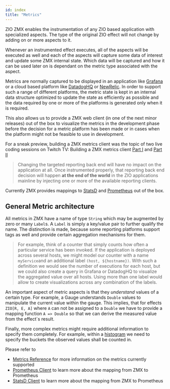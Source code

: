 ```yaml
---
id: index
title: "Metrics"
---
```

ZIO ZMX enables the instrumentation of any ZIO based application with specialized aspects. The type of the original ZIO effect will not change by adding on or more aspects to it. 

Whenever an instrumented effect executes, all of the aspects will be executed as well and each of the 
aspects will capture some data of interest and update some ZMX internal state. Which data will be captured and how it can be used later on is dependant on the metric type associated with the aspect. 

Metrics are normally captured to be displayed in an application like [Grafana](https://grafana.com/) or a cloud based platform like [DatadogHQ](https://docs.datadoghq.com/) 
or [NewRelic](https://newrelic.com). 
In order to support such a range of different platforms, the metric state is kept in an internal data structure optimized to update the state as efficiently as possible 
and the data required by one or more of the platforms is generated only when it is required. 

This also allows us to provide a ZMX web client (in one of the next minor releases) out of the box to visualize the metrics in the development phase before the decision 
for a metric platform has been made or in cases when the platform might not be feasible to use in development. 

For a sneak preview, building a ZMX metrics client was the topic of two live coding sessions on Twitch TV: 
Building a ZMX metrics client [Part I](https://www.twitch.tv/kitlangton/video/1038831171) and [Part II](https://www.twitch.tv/kitlangton/video/1038926026)

> Changing the targeted reporting back end will have no impact on the application at all. Once instrumented properly, that reporting back end decision will happen __at the end of the world__
> in the ZIO applications mainline by injecting one or more of the available reporting clients.

Currently ZMX provides mappings to [StatsD](https://docs.datadoghq.com/) and [Prometheus](https://prometheus.io/) out of the box. 

## General Metric architecture

All metrics in ZMX have a name of type `String` which may be augmented by zero or many `Label`s. A `Label` is simply a key/value pair to further qualify the name. 
The distinction is made, because some reporting platforms support tags as well and provide certain aggregation mechanisms for them. 

> For example, think of a counter that simply counts how often a particular service has been invoked. If the application is deployed across several hosts, we might 
> model our counter with a name `myService`and an additional label `(host, ${hostname})`. With such a definition we would see the number of executions for each host, 
> but we could also create a query in Grafana or DatadogHQ to visualize the aggregated value over all hosts. Using more than one label would allow to create visualizations 
> across any combination of the labels. 

An important aspect of metric aspects is that they _understand_ values of a certain type. For example, a Gauge understands `Double` values to manipulate the current 
value within the gauge. This implies, that for effects `ZIO[R, E, A]` where `A` can not be assigned to a `Double` we have to provide a mapping function `A => Double`
so that we can derive the measured value from the effect´s result. 

Finally, more complex metrics might require additional information to specify them completely. For example, within a [histogram](metrics/index.md#histograms) we need to specify the 
buckets the observed values shall be counted in. 

Please refer to 

* [Metrics Reference](zmx-metric-reference.md) for more information on the metrics currently supported
* [Prometheus Client](prometheus-client.md) to learn more about the mapping from ZMX to Prometheus
* [StatsD Client](statsd-client.md) to learn more about the mapping from ZMX to Prometheus
